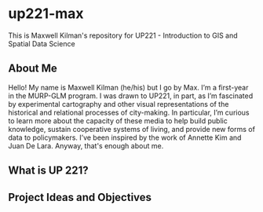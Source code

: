 # up221-max
This is Maxwell Kilman's repository for UP221 - Introduction to GIS and Spatial Data Science
## About Me 
Hello! My name is Maxwell Kilman (he/his) but I go by Max. I’m a first-year in the MURP-GLM program. I was drawn to UP221, in part, as I’m fascinated by experimental cartography and other visual representations of the historical and relational processes of city-making. In particular, I’m curious to learn more about the capacity of these media to help build public knowledge, sustain cooperative systems of living, and provide new forms of data to policymakers. I’ve been inspired by the work of Annette Kim and Juan De Lara. Anyway, that's enough about me. 
## What is UP 221? 
### 
## Project Ideas and Objectives
### 
